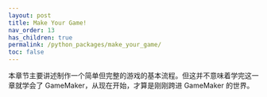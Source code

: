 ```yaml
---
layout: post
title: Make Your Game!
nav_order: 13
has_children: true
permalink: /python_packages/make_your_game/
toc: false
---
```


本章节主要讲述制作一个简单但完整的游戏的基本流程。但这并不意味着学完这一章就学会了 GameMaker，从现在开始，才算是刚刚跨进 GameMaker 的世界。
